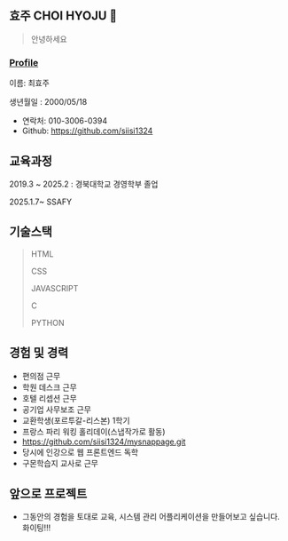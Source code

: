 <background>

## 효주 CHOI HYOJU 🤗

> 안녕하세요 

### [Profile](https://github.com/siisi1324)
이름: 최효주

생년월일 : 2000/05/18

  - 연락처: 010-3006-0394
  - Github: https://github.com/siisi1324

## 교육과정
2019.3 ~ 2025.2 : 경북대학교 경영학부 졸업

2025.1.7~   SSAFY

## 기술스택
> HTML
> 
> CSS
> 
> JAVASCRIPT
> 
> C
> 
> PYTHON


## 경험 및 경력
- 편의점 근무
- 학원 데스크 근무
- 호텔 리셉션 근무
- 공기업 사무보조 근무
- 교환학생(포르투갈-리스본) 1학기
- 프랑스 파리 워킹 홀리데이(스냅작가로 활동)
- https://github.com/siisi1324/mysnappage.git
- 당시에 인강으로 웹 프론트엔드 독학
- 구몬학습지 교사로 근무


## 앞으로 프로젝트
- 그동안의 경험을 토대로 교육, 시스템 관리 어플리케이션을 만들어보고 싶습니다. 화이팅!!!


